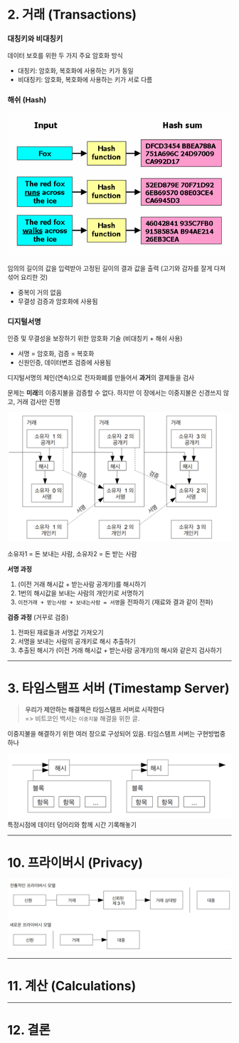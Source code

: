 # 2. 거래 (Transactions)


### 대칭키와 비대칭키
데이터 보호를 위한 두 가지 주요 암호화 방식
- 대칭키: 암호화, 복호화에 사용하는 키가 동일
- 비대칭키: 암호화, 복호화에 사용하는 키가 서로 다름

### 해쉬 (Hash)
![alt text](image-3.png)

임의의 길이의 값을 입력받아 고정된 길이의 결과 값을 출력 (고기와 감자를 잘게 다져 섞어 요리한 것)  
- 중복이 거의 없음
- 무결성 검증과 암호화에 사용됨

### 디지털서명
인증 및 무결성을 보장하기 위한 암호화 기술 (비대칭키 + 해쉬 사용)  
- 서명 = 암호화, 검증 = 복호화
- 신원인증, 데이터변조 검증에 사용됨


디지털서명의 체인(연속)으로 전자화폐를 만들어서 **과거**의 결제들을 검사

문제는 **미래**의 이중지불을 검증할 수 없다. 하지만 이 장에서는 이중지불은 신경쓰지 않고, 거래 검사만 진행


![alt text](image.png)

소유자1 = 돈 보내는 사람, 소유자2 = 돈 받는 사람

**서명 과정**  
1. (이전 거래 해시값 + 받는사람 공개키)를 해시하기
2. 1번의 해시값을 보내는 사람의 개인키로 서명하기
3. `이전거래 + 받는사람 + 보내는사람 = 서명`을 전파하기 (재료와 결과 같이 전파)

**검증 과정**  (거꾸로 검증)
1. 전파된 재료들과 서명값 가져오기
2. 서명을 보내는 사람의 공개키로 해시 추출하기
3. 추출된 해시가 (이전 거래 해시값 + 받는사람 공개키)의 해시와 같은지 검사하기

---

# 3. 타임스탬프 서버 (Timestamp Server)
> **우리가 제안하는 해결책은 타임스탬프 서버로 시작한다**  
> => 비트코인 백서는 `이중지불` 해결을 위한 글.

이중지불을 해결하기 위한 여러 장으로 구성되어 있음. 타임스탬프 서버는 구현방법중 하나


![alt text](image-1.png)
특정시점에 데이터 덩어리와 함께 시간 기록해놓기


---

# 10. 프라이버시 (Privacy)
![alt text](image-2.png)

---

# 11. 계산 (Calculations)


---

# 12. 결론


